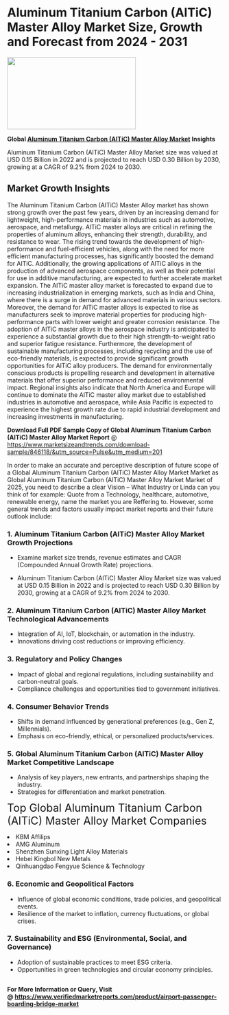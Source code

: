 <H1>Aluminum Titanium Carbon (AlTiC) Master Alloy Market Size, Growth and Forecast from 2024 - 2031</H1><img class="aligncenter size-medium wp-image-584254" src="https://thirdeyenews.in/wp-content/uploads/2024/09/Global-Market-Research-300x168.jpeg" alt="" width="300" height="168" /><p><strong>Global&nbsp;<a href="https://www.marketsizeandtrends.com/download-sample/846118/&amp;utm_source=Pulse&amp;utm_medium=201">Aluminum Titanium Carbon (AlTiC) Master Alloy Market</a> Insights</strong></p><p>Aluminum Titanium Carbon (AlTiC) Master Alloy Market size was valued at USD 0.15 Billion in 2022 and is projected to reach USD 0.30 Billion by 2030, growing at a CAGR of 9.2% from 2024 to 2030.</p><p><h2>Market Growth Insights</h2> The Aluminum Titanium Carbon (AlTiC) Master Alloy market has shown strong growth over the past few years, driven by an increasing demand for lightweight, high-performance materials in industries such as automotive, aerospace, and metallurgy. AlTiC master alloys are critical in refining the properties of aluminum alloys, enhancing their strength, durability, and resistance to wear. The rising trend towards the development of high-performance and fuel-efficient vehicles, along with the need for more efficient manufacturing processes, has significantly boosted the demand for AlTiC. Additionally, the growing applications of AlTiC alloys in the production of advanced aerospace components, as well as their potential for use in additive manufacturing, are expected to further accelerate market expansion. The AlTiC master alloy market is forecasted to expand due to increasing industrialization in emerging markets, such as India and China, where there is a surge in demand for advanced materials in various sectors. Moreover, the demand for AlTiC master alloys is expected to rise as manufacturers seek to improve material properties for producing high-performance parts with lower weight and greater corrosion resistance. The adoption of AlTiC master alloys in the aerospace industry is anticipated to experience a substantial growth due to their high strength-to-weight ratio and superior fatigue resistance. Furthermore, the development of sustainable manufacturing processes, including recycling and the use of eco-friendly materials, is expected to provide significant growth opportunities for AlTiC alloy producers. The demand for environmentally conscious products is propelling research and development in alternative materials that offer superior performance and reduced environmental impact. Regional insights also indicate that North America and Europe will continue to dominate the AlTiC master alloy market due to established industries in automotive and aerospace, while Asia Pacific is expected to experience the highest growth rate due to rapid industrial development and increasing investments in manufacturing. </p><p><span class=""><strong>Download Full PDF Sample Copy of Global Aluminum Titanium Carbon (AlTiC) Master Alloy Market Report</strong> @ <a href="https://www.marketsizeandtrends.com/download-sample/846118/&amp;utm_source=Pulse&amp;utm_medium=201" target="_blank">https://www.marketsizeandtrends.com/download-sample/846118/&amp;utm_source=Pulse&amp;utm_medium=201</a></span></p><p>In order to make an accurate and perceptive description of future scope of a Global&nbsp;Aluminum Titanium Carbon (AlTiC) Master Alloy Market Market as Global&nbsp;Aluminum Titanium Carbon (AlTiC) Master Alloy Market Market of 2025, you need to describe a clear Vision &ndash; What Industry or Linda can you think of for example: Quote from a Technology, healthcare, automotive, renewable energy, name the market you are Reffering to. However, some general trends and factors usually impact market reports and their future outlook include:</p><h3>1.&nbsp;<strong>Aluminum Titanium Carbon (AlTiC) Master Alloy Market Growth Projections</strong></h3><ul><li>Examine market size trends, revenue estimates and CAGR (Compounded Annual Growth Rate) projections.</li><li><p>Aluminum Titanium Carbon (AlTiC) Master Alloy Market size was valued at USD 0.15 Billion in 2022 and is projected to reach USD 0.30 Billion by 2030, growing at a CAGR of 9.2% from 2024 to 2030.</p></li></ul><h3>2.&nbsp;<strong>Aluminum Titanium Carbon (AlTiC) Master Alloy Market Technological Advancements</strong></h3><ul><li>Integration of AI, IoT, blockchain, or automation in the industry.</li><li>Innovations driving cost reductions or improving efficiency.</li></ul><h3>3.&nbsp;<strong>Regulatory and Policy Changes</strong></h3><ul><li>Impact of global and regional regulations, including sustainability and carbon-neutral goals.</li><li>Compliance challenges and opportunities tied to government initiatives.</li></ul><h3>4.&nbsp;<strong>Consumer Behavior Trends</strong></h3><ul><li>Shifts in demand influenced by generational preferences (e.g., Gen Z, Millennials).</li><li>Emphasis on eco-friendly, ethical, or personalized products/services.</li></ul><h3>5.&nbsp;<strong>Global Aluminum Titanium Carbon (AlTiC) Master Alloy Market Competitive Landscape</strong></h3><ul><li>Analysis of key players, new entrants, and partnerships shaping the industry.</li><li>Strategies for differentiation and market penetration.</li></ul><p data-pm-slice="1 1 []"><span style="color: inherit; font-family: inherit; font-size: 25px;">Top Global Aluminum Titanium Carbon (AlTiC) Master Alloy Market Companies</span></p><div class="" data-test-id=""><p><li>KBM Affilips</li><li> AMG Aluminum</li><li> Shenzhen Sunxing Light Alloy Materials</li><li> Hebei Kingbol New Metals</li><li> Qinhuangdao Fengyue Science & Technology</li></p></div><h3>6.&nbsp;<strong>Economic and Geopolitical Factors</strong></h3><ul><li>Influence of global economic conditions, trade policies, and geopolitical events.</li><li>Resilience of the market to inflation, currency fluctuations, or global crises.</li></ul><h3>7.&nbsp;<strong>Sustainability and ESG (Environmental, Social, and Governance)</strong></h3><ul><li>Adoption of sustainable practices to meet ESG criteria.</li><li>Opportunities in green technologies and circular economy principles.</li></ul><h2><strong style="font-size: 14px;">For More Information or Query, Visit @&nbsp;</strong><a style="background-color: #ffffff; font-size: 14px;" href="https://www.marketsizeandtrends.com/report/aluminum-titanium-carbon-altic-master-alloy-market/" target="_blank">https://www.verifiedmarketreports.com/product/airport-passenger-boarding-bridge-market</a></h2>
